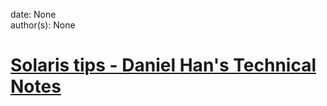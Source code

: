 
date: None  
author(s): None  

# [Solaris tips - Daniel Han's Technical Notes](https://sites.google.com/site/xiangyangsite/home/technical-tips/linux-unix/solaris-specific-commands/solaris-tips)



